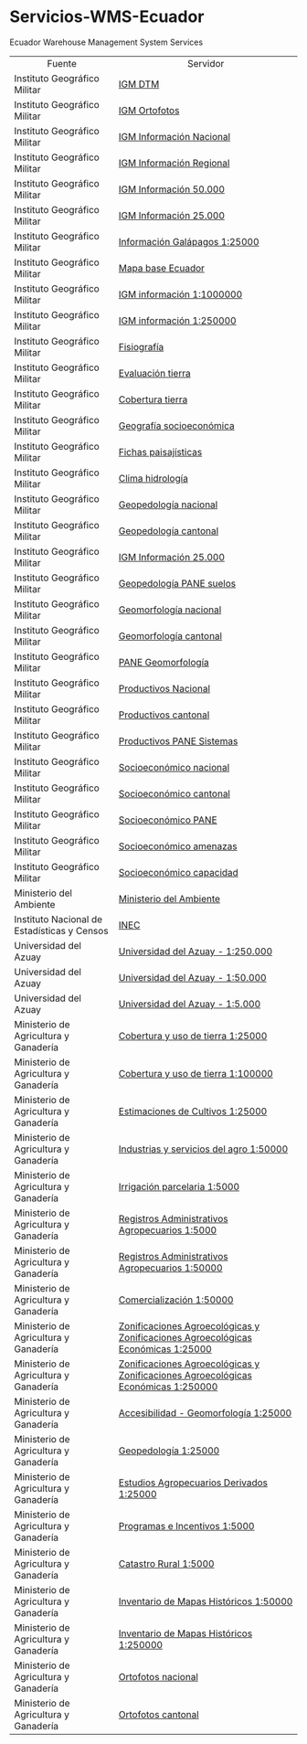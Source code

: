 # Servicios-WMS-Ecuador
Ecuador Warehouse Management System Services

<table style="width:100%">
<tr>
  <td align="center">Fuente</td>
<td align="center">Servidor</td>
</tr>
  
<tr>
<td>  Instituto Geográfico Militar </td>
<td> <a href="http://www.geoportaligm.gob.ec/dtm/wms">IGM DTM </td>
</tr>

<tr>
<td>  Instituto Geográfico Militar  </td>
<td> <a href="http://www.geoportaligm.gob.ec/orto/wms">IGM Ortofotos </td>
</tr>

<tr>
<td>  Instituto Geográfico Militar  </td>
<td> <a href="http://www.geoportaligm.gob.ec/nacional/wms">IGM Información Nacional </td>
</tr>

<tr>
<td>  Instituto Geográfico Militar  </td>
<td> <a href="http://www.geoportaligm.gob.ec/regional/wms">IGM Información Regional </td>
</tr>

<tr>
<td>  Instituto Geográfico Militar  </td>
<td> <a href="http://www.geoportaligm.gob.ec/50k/wms">IGM Información 50.000 </td>
</tr>

<tr>
<td>  Instituto Geográfico Militar  </td>
<td> <a href="http://www.geoportaligm.gob.ec/25k/wms">IGM Información 25.000 </td>
</tr>

<tr>
<td>  Instituto Geográfico Militar  </td>
<td> <a href="http://www.geoportaligm.gob.ec/galapagos25/wms">Información Galápagos 1:25000  </td>
</tr>

<tr>
<td>  Instituto Geográfico Militar  </td>
<td> <a href="http://www.geoportaligm.gob.ec/geoserver/mapabase/wms?service=wms&version=1.3.0&request=GetCapabilities">Mapa base Ecuador</td>
</tr>

<tr>
<td>  Instituto Geográfico Militar  </td>
<td> <a href="http://www.geoportaligm.gob.ec/nacional/wms?service=WMS&request=GetCapabilities">IGM información 1:1000000</td>
</tr>

<tr>
<td>  Instituto Geográfico Militar  </td>
<td> <a href="http://www.geoportaligm.gob.ec/regional/wms?service=wms&version=1.3.0&request=GetCapabilities">IGM información 1:250000 </td>
</tr>

<tr>
<td>  Instituto Geográfico Militar  </td>
<td> <a href="http://www.geoportaligm.gob.ec/p_afc/fisiografia/wms?service=wms&version=1.3.0&request=GetCapabilities">Fisiografía </td>
</tr>

<tr>
<td>  Instituto Geográfico Militar  </td>
<td> <a href="http://www.geoportaligm.gob.ec/p_afc/eval_tierra/wms?service=wms&version=1.3.0&request=GetCapabilities">Evaluación tierra </td>
</tr>

<tr>
<td>  Instituto Geográfico Militar  </td>
<td> <a href="http://www.geoportaligm.gob.ec/p_afc/cob_uso/wms?service=wms&version=1.3.0&request=GetCapabilities">Cobertura tierra </td>
</tr>

<tr>
<td>  Instituto Geográfico Militar  </td>
<td> <a href="http://www.geoportaligm.gob.ec/p_afc/socioeconomico/wms?service=wms&version=1.3.0&request=GetCapabilities">Geografía socioeconómica </td>
</tr>

<tr>
<td>  Instituto Geográfico Militar  </td>
<td> <a href="http://www.geoportaligm.gob.ec/nacional/wms?service=WMS&request=GetCapabilities">Fichas paisajísticas </td>
</tr>

<tr>
<td>  Instituto Geográfico Militar  </td>
<td> <a href="http://www.geoportaligm.gob.ec/p_geoinformacion/Clima_Hidrologia/wms?service=wms&version=1.3.0&request=GetCapabilities">Clima hidrología </td>
</tr>

<tr>
<td>  Instituto Geográfico Militar  </td>
<td> <a href="http://www.geoportaligm.gob.ec/p_geoinformacion/Geopedologia/wms?service=wms&version=1.3.0&request=GetCapabilitie">Geopedología nacional </td>
</tr>

<tr>
<td>  Instituto Geográfico Militar  </td>
<td> <a href="http://www.geoportaligm.gob.ec/p_geoinformacion/Suelos/wms?service=wms&version=1.3.0&request=GetCapabilities">Geopedología cantonal </td>
</tr>

<tr>
<td>  Instituto Geográfico Militar  </td>
<td> <a href="http://www.geoportaligm.gob.ec/25k/wms">IGM Información 25.000 </td>
</tr>

<tr>
<td>  Instituto Geográfico Militar  </td>
<td> <a href="http://www.geoportaligm.gob.ec/p_geoinformacion/PANE_Suelos/wms?service=wms&version=1.3.0&request=GetCapabilities">Geopedología PANE suelos </td>
</tr>

<tr>
<td>  Instituto Geográfico Militar  </td>
<td> <a href="http://www.geoportaligm.gob.ec/p_geoinformacion/Geopedologia/wms?service=wms&version=1.3.0&request=GetCapabilities">Geomorfología nacional </td>
</tr>

<tr>
<td>  Instituto Geográfico Militar  </td>
<td> <a href="http://www.geoportaligm.gob.ec/p_geoinformacion/Geomorfologia/wms?service=wms&version=1.3.0&request=GetCapabilities">Geomorfología cantonal </td>
</tr>

<tr>
<td>  Instituto Geográfico Militar  </td>
<td> <a href="http://www.geoportaligm.gob.ec/p_geoinformacion/PANE_Geomorfologia/wms?service=wms&version=1.3.0&request=GetCapabilities">PANE Geomorfología </td>
</tr>

<tr>
<td>  Instituto Geográfico Militar  </td>
<td> <a href="http://www.geoportaligm.gob.ec/p_geoinformacion/Cobertura_Uso/wms?service=wms&version=1.3.0&request=GetCapabilities">Productivos Nacional </td>
</tr>

<tr>
<td>  Instituto Geográfico Militar  </td>
<td> <a href="http://www.geoportaligm.gob.ec/p_geoinformacion/Sistemas_Productivos/wms?service=wms&version=1.3.0&request=GetCapabilities">Productivos cantonal </td>
</tr>

<tr>
<td>  Instituto Geográfico Militar  </td>
<td> <a href="http://www.geoportaligm.gob.ec/p_geoinformacion/PANE_CoberturaUso/wms?service=wms&version=1.3.0&request=GetCapabilities">Productivos PANE Sistemas </td>
</tr>

<tr>
<td>  Instituto Geográfico Militar  </td>
<td> <a href="http://www.geoportaligm.gob.ec/p_geoinformacion/Mosaicos/wms?service=wms&version=1.3.0&request=GetCapabilities">Socioeconómico nacional </td>
</tr>

<tr>
<td>  Instituto Geográfico Militar  </td>
<td> <a href="http://www.geoportaligm.gob.ec/p_geoinformacion/Socioeconomico/wms?service=wms&version=1.3.0&request=GetCapabilities">Socioeconómico cantonal </td>
</tr>

<tr>
<td>  Instituto Geográfico Militar  </td>
<td> <a href="http://www.geoportaligm.gob.ec/p_geoinformacion/PANE_SocioEc/wms?service=wms&version=1.3.0&request=GetCapabilities">Socioeconómico PANE </td>
</tr>

<tr>
<td>  Instituto Geográfico Militar  </td>
<td> <a href="http://www.geoportaligm.gob.ec/p_geoinformacion/PANE_Amenazas/wms?service=wms&version=1.3.0&request=GetCapabilities">Socioeconómico amenazas </td>
</tr>

<tr>
<td>  Instituto Geográfico Militar  </td>
<td> <a href="http://www.geoportaligm.gob.ec/p_geoinformacion/PANE_CUT/wms?service=wms&version=1.3.0&request=GetCapabilities">Socioeconómico capacidad </td>
</tr>

<tr>
<td>  Ministerio del Ambiente  </td>
<td> <a href="http://mapainteractivo.ambiente.gob.ec:80/geoserver/wms">Ministerio del Ambiente </td>
</tr>

<tr>
<td>  Instituto Nacional de Estadísticas y Censos  </td>
<td> <a href="http://geoinec.inec.gob.ec/geoinec/inec/wms">INEC </td>
</tr>

<tr>
<td>  Universidad del Azuay  </td>
<td> <a href="http://gis.uazuay.edu.ec:8080/geoserver/azuay_250k/wms">Universidad del Azuay - 1:250.000 </td>
</tr>

<tr>
<td>  Universidad del Azuay  </td>
<td> <a href="http://gis.uazuay.edu.ec:8080/geoserver/azuay_50k/wms">Universidad del Azuay - 1:50.000 </td>
</tr>

<tr>
<td>  Universidad del Azuay  </td>
<td> <a href="http://gis.uazuay.edu.ec:8080/geoserver/cuenca/wms">Universidad del Azuay - 1:5.000 </td>
</tr>

<tr>
<td>  Ministerio de Agricultura y Ganadería  </td>
<td> <a href="http://geoportal.agricultura.gob.ec/sigtierras/cobertura_tierra/wms?service=wms&version=1.3.0&request=GetCapabilities">Cobertura y uso de tierra 1:25000 </td>
</tr>

<tr>
<td>  Ministerio de Agricultura y Ganadería  </td>
<td> <a href="http://geoportal.agricultura.gob.ec/cobertura/E100k/wms?service=wms&version=1.3.0&request=GetCapabilities">Cobertura y uso de tierra 1:100000 </td>
</tr>

<tr>
<td>  Ministerio de Agricultura y Ganadería  </td>
<td> <a href="http://geoportal.agricultura.gob.ec/cobertura/E25k/wms?service=wms&version=1.3.0&request=GetCapabilities">Estimaciones de Cultivos 1:25000 </td>
</tr>

<tr>
<td>  Ministerio de Agricultura y Ganadería  </td>
<td> <a href="http://geoportal.agricultura.gob.ec/infraestructura/E50k/wms?service=wms&version=1.3.0&request=GetCapabilities">Industrias y servicios del agro 1:50000 </td>
</tr>

<tr>
<td>  Ministerio de Agricultura y Ganadería  </td>
<td> <a href="http://geoportal.agricultura.gob.ec/demarcacion/E5k/wms?service=wms&version=1.3.0&request=GetCapabilities">Irrigación parcelaria 1:5000 </td>
</tr>

<tr>
<td>  Ministerio de Agricultura y Ganadería  </td>
<td> <a href="http://geoportal.agricultura.gob.ec/registros/E5k/wms?service=wms&version=1.3.0&request=GetCapabilities">Registros Administrativos Agropecuarios 1:5000 </td>
</tr>

<tr>
<td>  Ministerio de Agricultura y Ganadería  </td>
<td> <a href="http://geoportal.agricultura.gob.ec/registros/E50k/wms?service=wms&version=1.3.0&request=GetCapabilities">Registros Administrativos Agropecuarios 1:50000 </td>
</tr>

<tr>
<td>  Ministerio de Agricultura y Ganadería  </td>
<td> <a href="http://geoportal.agricultura.gob.ec/tematicas/E50k/wms?service=wms&version=1.3.0&request=GetCapabilities">Comercialización 1:50000 </td>
</tr>

<tr>
<td>  Ministerio de Agricultura y Ganadería  </td>
<td> <a href="http://geoportal.agricultura.gob.ec/sigtierras/zonificaciones/wms?service=wms&version=1.3.0&request=GetCapabilities">Zonificaciones Agroecológicas  y
 Zonificaciones Agroecológicas Económicas 1:25000 </td>
</tr>

<tr>
<td>  Ministerio de Agricultura y Ganadería  </td>
<td> <a href="http://geoportal.agricultura.gob.ec/demarcacion/E250k/wms?service=wms&version=1.3.0&request=GetCapabilities">Zonificaciones Agroecológicas 
y Zonificaciones Agroecológicas Económicas 1:250000 </td>
</tr>

<tr>
<td>  Ministerio de Agricultura y Ganadería  </td>
<td> <a href="http://geoportal.sigtierras.gob.ec:8080/geoserver/sigtierras/wms?service=wms&version=1.3.0&request=GetCapabilities"> Accesibilidad - Geomorfología 1:25000 </td>
</tr>

<tr>
<td>  Ministerio de Agricultura y Ganadería  </td>
<td> <a href="http://geoportal.agricultura.gob.ec/fisiografia/E25k/wms?service=wms&version=1.3.0&request=GetCapabilities">Geopedología 1:25000 </td>
</tr>

<tr>
<td>  Ministerio de Agricultura y Ganadería  </td>
<td> <a href="http://geoportal.agricultura.gob.ec/tematicas/E25k/wms?service=wms&version=1.3.0&request=GetCapabilities">Estudios Agropecuarios Derivados 1:25000 </td>
</tr>

<tr>
<td>  Ministerio de Agricultura y Ganadería  </td>
<td> <a href="http://geoportal.agricultura.gob.ec/cobertura/E5k/wms?service=wms&version=1.3.0&request=GetCapabilities">Programas e Incentivos 1:5000 </td>
</tr>

<tr>
<td>  Ministerio de Agricultura y Ganadería  </td>
<td> <a href="http://geoportal.agricultura.gob.ec/sigtierras/catastro_rural/wms?service=wms&version=1.3.0&request=GetCapabilities">Catastro Rural 1:5000 </td>
</tr>

<tr>
<td>  Ministerio de Agricultura y Ganadería  </td>
<td> <a href="http://geoportal.agricultura.gob.ec/tematicas/E50k/wms?service=wms&version=1.3.0&request=GetCapabilities">Inventario de Mapas Históricos 1:50000</td>
</tr>

<tr>
<td>  Ministerio de Agricultura y Ganadería  </td>
<td> <a href="http://geoportal.agricultura.gob.ec/tematicas/E250k/wms?service=wms&version=1.3.0&request=GetCapabilities">Inventario de Mapas Históricos 1:250000 </td>
</tr>

<tr>
<td>  Ministerio de Agricultura y Ganadería  </td>
<td> <a href="http://181.112.137.164:8080/geoserver/nacional/wms?service=wms&version=1.3.0&request=GetCapabilities">Ortofotos nacional </td>
</tr>

<tr>
<td>  Ministerio de Agricultura y Ganadería  </td>
<td> <a href="http://ortofotos.sigtierras.gob.ec/geoserver/wms?service=wms&version=1.3.0&request=GetCapabilities">Ortofotos cantonal </td>
</tr>



</table>
